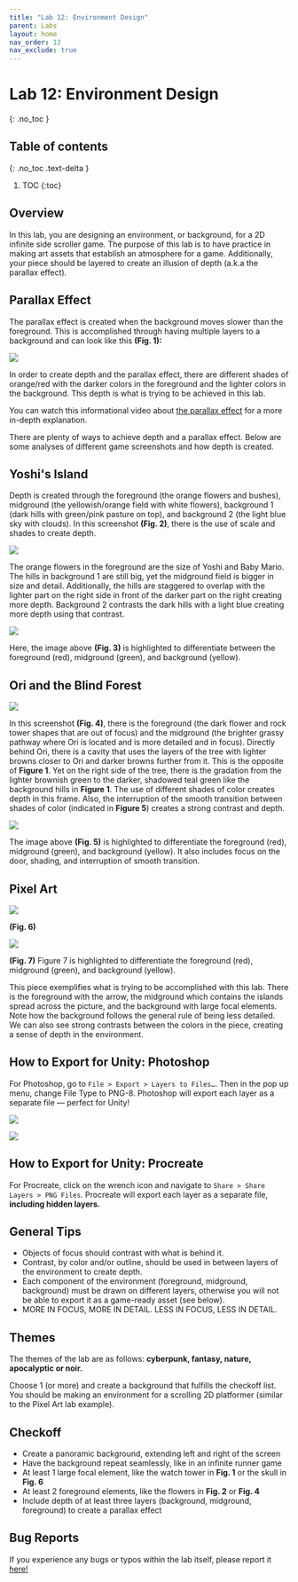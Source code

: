 ```yaml
---
title: "Lab 12: Environment Design"
parent: Labs
layout: home
nav_order: 12
nav_exclude: true
---
```


# Lab 12: Environment Design
{: .no_toc }

## Table of contents
{: .no_toc .text-delta }

1. TOC
{:toc}

## Overview
In this lab, you are designing an environment, or background, for a 2D infinite side scroller game. The purpose of this lab is to have practice in making art assets that establish an atmosphere for a game. Additionally, your piece should be layered to create an illusion
of depth (a.k.a the parallax effect).

## Parallax Effect
The parallax effect is created when the background moves slower than the foreground. This is accomplished through having multiple layers to a background and can look like this **(Fig. 1):**

![](images/image1.png)

In order to create depth and the parallax effect, there are different shades of orange/red with the darker colors in the foreground and the lighter colors in the background. This depth is what is trying to be achieved in this lab.

You can watch this informational video about [the parallax effect] for a more in-depth explanation. 

There are plenty of ways to achieve depth and a parallax effect. Below are some analyses of different game screenshots and how depth is created.

## Yoshi's Island

Depth is created through the foreground (the orange flowers and bushes), midground (the yellowish/orange field with white flowers), background 1 (dark hills with green/pink pasture on top), and background 2 (the light blue sky with clouds). In this screenshot **(Fig. 2)**, there is the use of scale and shades to create depth. 

![](images/image2.png)

The orange flowers in the foreground are the size of Yoshi and Baby Mario. The hills in background 1 are still big, yet the midground field is bigger in size and detail. Additionally, the hills are staggered to overlap with the lighter part on the right side in front of the darker part on the right creating more depth. Background 2 contrasts the dark hills with a light blue creating more depth using that contrast.

![](images/image5.png)

Here, the image above **(Fig. 3)** is highlighted to differentiate between the foreground (red), midground (green), and background (yellow).

## Ori and the Blind Forest

![](images/image9.png)

In this screenshot **(Fig. 4)**, there is the foreground (the dark flower and rock tower shapes that are out of focus) and the midground (the brighter grassy pathway where Ori is located and is more detailed and in focus). Directly behind Ori, there is a cavity that uses the layers of the tree with lighter browns closer to Ori and darker browns further from it. This is the opposite of **Figure 1**. Yet on the right side of the tree, there is the gradation from the lighter brownish green to the darker, shadowed teal green like the background hills in **Figure 1**. The use of different shades of color creates depth in this frame. Also, the interruption of the smooth transition between shades of color (indicated in **Figure 5**) creates a strong contrast and depth.

![](images/image4.png)

The image above **(Fig. 5)** is highlighted to differentiate the foreground (red), midground (green), and background (yellow). It also includes focus on the door, shading, and interruption of smooth transition.

## Pixel Art

![](images/image3.png)

**(Fig. 6)**

![](images/image6.png)

**(Fig. 7)** Figure 7 is highlighted to differentiate the foreground (red), midground (green), and background (yellow).

This piece exemplifies what is trying to be accomplished with this lab. There is the foreground with the arrow, the midground which contains the islands spread across the picture, and the background with large focal elements. Note how the background follows the general rule of being less detailed. We can also see strong contrasts between the colors in the piece, creating a sense of depth in the environment.

## How to Export for Unity: Photoshop

For Photoshop, go to `File > Export > Layers to Files…`. Then in the pop up menu, change File Type to PNG-8. Photoshop will export each layer as a separate file –– perfect for Unity!

![](images/image7.png)

![](images/image8.png)

## How to Export for Unity: Procreate

For Procreate, click on the wrench icon and navigate to `Share > Share Layers > PNG Files`. Procreate will export each layer as a separate file, **including hidden layers.** 

## General Tips

- Objects of focus should contrast with what is behind it.
- Contrast, by color and/or outline, should be used in between layers of the environment to create depth.
- Each component of the environment (foreground, midground, background) must be drawn on different layers, otherwise you will not be able to export it as a game-ready asset (see below). 
- MORE IN FOCUS, MORE IN DETAIL. LESS IN FOCUS, LESS IN DETAIL. 

## Themes

The themes of the lab are as follows: **cyberpunk, fantasy, nature, apocalyptic or noir.**

Choose 1 (or more) and create a background that fulfills the checkoff list. You should be making an environment for a scrolling 2D platformer (similar to the Pixel Art lab example).

## Checkoff

- Create a panoramic background, extending left and right of the screen
- Have the background repeat seamlessly, like in an infinite runner game
- At least 1 large focal element, like the watch tower in **Fig. 1** or the skull in **Fig. 6**
- At least 2 foreground elements, like the flowers in **Fig. 2** or **Fig. 4**
- Include depth of at least three layers (background, midground, foreground) to create a parallax effect

## Bug Reports
If you experience any bugs or typos within the lab itself, please report it [here!]

[here!]: https://forms.gle/oiyM6iu3MinHfmNc7 

[the parallax effect]: https://www.youtube.com/watch?v=z9tBce8eFqE 
